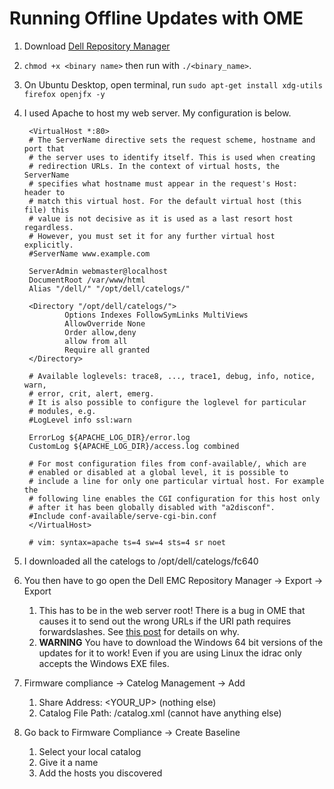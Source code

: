 # Running Offline Updates with OME

1. Download [Dell Repository Manager](https://www.dell.com/support/driver/us/en/19/DriversDetails?driverid=v8ym0)
2. `chmod +x <binary name>` then run with `./<binary_name>`.
3. On Ubuntu Desktop, open terminal, run `sudo apt-get install xdg-utils firefox openjfx -y`
4. I used Apache to host my web server. My configuration is below.

        <VirtualHost *:80>
        # The ServerName directive sets the request scheme, hostname and port that
        # the server uses to identify itself. This is used when creating
        # redirection URLs. In the context of virtual hosts, the ServerName
        # specifies what hostname must appear in the request's Host: header to
        # match this virtual host. For the default virtual host (this file) this
        # value is not decisive as it is used as a last resort host regardless.
        # However, you must set it for any further virtual host explicitly.
        #ServerName www.example.com

        ServerAdmin webmaster@localhost
        DocumentRoot /var/www/html
        Alias "/dell/" "/opt/dell/catelogs/"

        <Directory "/opt/dell/catelogs/">
                Options Indexes FollowSymLinks MultiViews
                AllowOverride None
                Order allow,deny
                allow from all
                Require all granted
        </Directory>

        # Available loglevels: trace8, ..., trace1, debug, info, notice, warn,
        # error, crit, alert, emerg.
        # It is also possible to configure the loglevel for particular
        # modules, e.g.
        #LogLevel info ssl:warn

        ErrorLog ${APACHE_LOG_DIR}/error.log
        CustomLog ${APACHE_LOG_DIR}/access.log combined

        # For most configuration files from conf-available/, which are
        # enabled or disabled at a global level, it is possible to
        # include a line for only one particular virtual host. For example the
        # following line enables the CGI configuration for this host only
        # after it has been globally disabled with "a2disconf".
        #Include conf-available/serve-cgi-bin.conf
        </VirtualHost>

        # vim: syntax=apache ts=4 sw=4 sts=4 sr noet

5. I downloaded all the catelogs to /opt/dell/catelogs/fc640
6. You then have to go open the Dell EMC Repository Manager -> Export -> Export
   1. This has to be in the web server root! There is a bug in OME that causes it to send out the wrong URLs if the URI path requires forwardslashes. See [this post](https://www.dell.com/community/Dell-OpenManage-Essentials/Dell-OpenManage-Reports-TCP-Window-Full/m-p/7473117#M14933) for details on why.
   2. **WARNING** You have to download the Windows 64 bit versions of the updates for it to work! Even if you are using Linux the idrac only accepts the Windows EXE files.
7. Firmware compliance -> Catelog Management -> Add
   1. Share Address: <YOUR_UP> (nothing else)
   2. Catalog File Path: /catalog.xml (cannot have anything else)
8. Go back to Firmware Compliance -> Create Baseline
   1. Select your local catalog
   2. Give it a name
   3. Add the hosts you discovered
